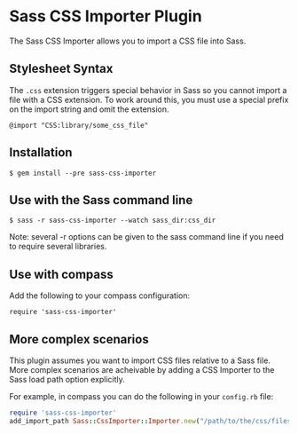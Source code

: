 # Sass CSS Importer Plugin

The Sass CSS Importer allows you to import a CSS file into Sass.

## Stylesheet Syntax

The `.css` extension triggers special behavior in Sass so you cannot
import a file with a CSS extension. To work around this, you must use a
special prefix on the import string and omit the extension.

    @import "CSS:library/some_css_file"

## Installation

    $ gem install --pre sass-css-importer

## Use with the Sass command line

    $ sass -r sass-css-importer --watch sass_dir:css_dir

Note: several -r options can be given to the sass command line if you
need to require several libraries.

## Use with compass

Add the following to your compass configuration:

    require 'sass-css-importer'

## More complex scenarios

This plugin assumes you want to import CSS files relative to a Sass
file. More complex scenarios are acheivable by adding a CSS Importer to
the Sass load path option explicitly.

For example, in compass you can do the following in your `config.rb`
file:

```ruby
require 'sass-css-importer'
add_import_path Sass::CssImporter::Importer.new("/path/to/the/css/files")
```



